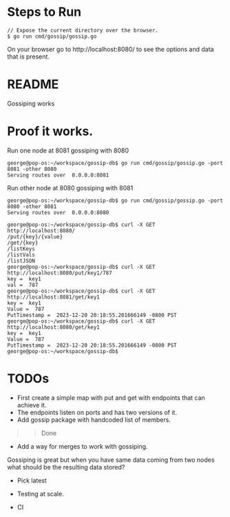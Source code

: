 # Steps to Run

```
// Expose the current directory over the browser.
$ go run cmd/gossip/gossip.go

```

On your browser go to http://localhost:8080/ to see the options and data that is present.

# README


Gossiping works

# Proof it works.
Run one node at 8081 gossiping with 8080

```
george@pop-os:~/workspace/gossip-db$ go run cmd/gossip/gossip.go -port 8081 -other 8080
Serving routes over  0.0.0.0:8081
```

Run other node at 8080 gossiping with 8081
```
george@pop-os:~/workspace/gossip-db$ go run cmd/gossip/gossip.go -port 8080 -other 8081
Serving routes over  0.0.0.0:8080
```

```
george@pop-os:~/workspace/gossip-db$ curl -X GET http://localhost:8080/
/put/{key}/{value}
/get/{key}
/listKeys
/listVals
/listJSON
george@pop-os:~/workspace/gossip-db$ curl -X GET http://localhost:8080/put/key1/787
key =  key1
val =  787
george@pop-os:~/workspace/gossip-db$ curl -X GET http://localhost:8081/get/key1
key =  key1
Value =  787
PutTimestamp =  2023-12-20 20:18:55.201666149 -0800 PST
george@pop-os:~/workspace/gossip-db$ curl -X GET http://localhost:8080/get/key1
key =  key1
Value =  787
PutTimestamp =  2023-12-20 20:18:55.201666149 -0800 PST
george@pop-os:~/workspace/gossip-db$ 
```

# TODOs

* First create a simple map with put and get with endpoints that can achieve it. 
* The endpoints listen on ports and has two versions of it.
* Add gossip package with handcoded list of members.
>> Done


* Add a way for merges to work with gossiping.

Gossiping is great but when you have same data coming from two nodes what should be the resulting data stored?
* Pick latest

* Testing at scale.
* CI
